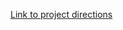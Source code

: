 [Link to project directions](https://docs.google.com/document/d/1mwpPZtS3qQpSRAZHMrbw5HdObs-v1jE5l_b9ELy4xXY/edit?usp=sharing)
